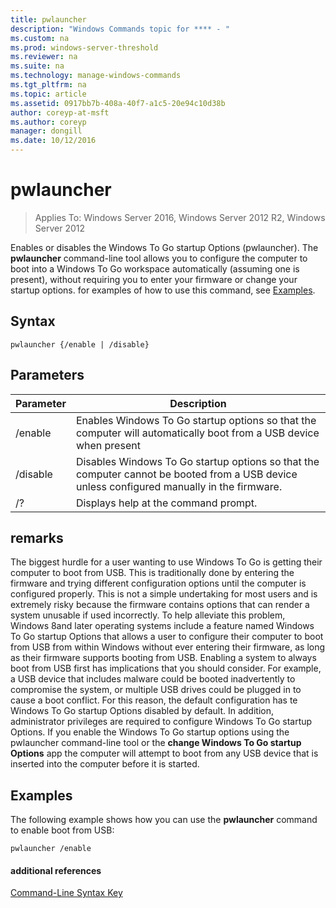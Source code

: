 ```yaml
---
title: pwlauncher
description: "Windows Commands topic for **** - "
ms.custom: na
ms.prod: windows-server-threshold
ms.reviewer: na
ms.suite: na
ms.technology: manage-windows-commands
ms.tgt_pltfrm: na
ms.topic: article
ms.assetid: 0917bb7b-408a-40f7-a1c5-20e94c10d38b
author: coreyp-at-msft
ms.author: coreyp
manager: dongill
ms.date: 10/12/2016
---
```

# pwlauncher

>Applies To: Windows Server 2016, Windows Server 2012 R2, Windows Server 2012

Enables or disables the Windows To Go startup Options (pwlauncher). The **pwlauncher** command-line tool allows you to configure the computer to boot into a Windows To Go workspace automatically (assuming one is present), without requiring you to enter your firmware or change your startup options.
for examples of how to use this command, see [Examples](#BKMK_examples).
## Syntax
```
pwlauncher {/enable | /disable}
```
## Parameters
|Parameter|Description|
|-------|--------|
|/enable|Enables Windows To Go startup options so that the computer will automatically boot from a USB device when present|
|/disable|Disables Windows To Go startup options so that the computer cannot be booted from a USB device unless configured manually in the firmware.|
|/?|Displays help at the command prompt.|
## remarks
The biggest hurdle for a user wanting to use Windows To Go is getting their computer to boot from USB. This is traditionally done by entering the firmware and trying different configuration options until the computer is configured properly. This is not a simple undertaking for most users and is extremely risky because the firmware contains options that can render a system unusable if used incorrectly. To help alleviate this problem, Windows 8and later operating systems include a feature named  Windows To Go startup Options  that allows a user to configure their computer to boot from USB from within Windows without ever entering their firmware, as long as their firmware supports booting from USB. Enabling a system to always boot from USB first has implications that you should consider. For example, a USB device that includes malware could be booted inadvertently to compromise the system, or multiple USB drives could be plugged in to cause a boot conflict. For this reason, the default configuration has te Windows To Go startup Options disabled by default. In addition, administrator privileges are required to configure Windows To Go startup Options. If you enable the Windows To Go startup options using the pwlauncher command-line tool or the **change Windows To Go startup Options** app the computer will attempt to boot from any USB device that is inserted into the computer before it is started.
## <a name="BKMK_examples"></a>Examples
The following example shows how you can use the **pwlauncher** command to enable boot from USB:
```
pwlauncher /enable
```
#### additional references
[Command-Line Syntax Key](command-line-syntax-key.md)

